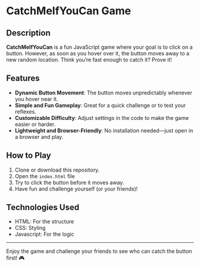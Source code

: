 # CatchMeIfYouCan Game

## Description

**CatchMeIfYouCan** is a fun JavaScript game where your goal is to click on a button. However, as soon as you hover over it, the button moves away to a new random location. Think you’re fast enough to catch it? Prove it!

## Features

- **Dynamic Button Movement**: The button moves unpredictably whenever you hover near it.
- **Simple and Fun Gameplay**: Great for a quick challenge or to test your reflexes.
- **Customizable Difficulty**: Adjust settings in the code to make the game easier or harder.
- **Lightweight and Browser-Friendly**: No installation needed—just open in a browser and play.

## How to Play

1. Clone or download this repository.
2. Open the `index.html` file
3. Try to click the button before it moves away.
4. Have fun and challenge yourself (or your friends)!

## Technologies Used

- HTML: For the structure
- CSS: Styling
- Javascript: For the logic

---

Enjoy the game and challenge your friends to see who can catch the button first! 🎮
